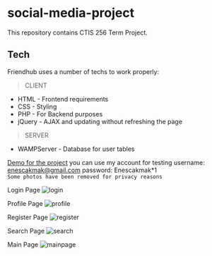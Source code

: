# social-media-project

This repository contains CTIS 256 Term Project.

## Tech

Friendhub uses a number of techs to work properly:
> CLIENT
- HTML - Frontend requirements
- CSS - Styling
- PHP - For Backend purposes
- jQuery -  AJAX and updating without refreshing the page
> SERVER
- WAMPServer -  Database for user tables

[Demo for the project](https://friendhub.enescakmak.dev/login.php)
 you can use my account for testing
 username: enescakmak@gmail.com
 password: Enescakmak*1 <br />
 ` Some photos have been removed for privacy reasons `

Login Page
![login](https://github.com/cakmakenes/social-media-project/assets/106914735/af22d2c1-a377-4d0d-892d-b1cd95e447d6)

Profile Page
![profile](https://github.com/cakmakenes/social-media-project/assets/106914735/c2406e1e-dfaf-4b7c-886e-03593eca06ff)

Register Page
![register](https://github.com/cakmakenes/social-media-project/assets/106914735/db60d6e5-dec9-4953-87a5-c7c583b97450)

Search Page
![search](https://github.com/cakmakenes/social-media-project/assets/106914735/25f6751c-a10d-462e-a043-b5bded4770f2)

Main Page
![mainpage](https://github.com/cakmakenes/social-media-project/assets/106914735/e68d75cf-70b6-42f3-ab8e-e14e13de2968)

